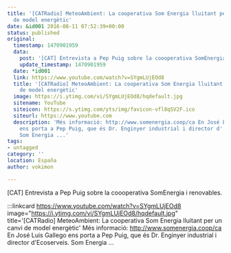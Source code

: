 ```yaml
---
title: '[CATRadio] MeteoAmbient: La cooperativa Som Energia lluitant per un canvi
  de model energètic'
date: &id001 2016-08-11 07:52:39+00:00
status: published
original:
  timestamp: 1470901959
  data:
    post: '[CAT] Entrevista a Pep Puig sobre la coooperativa SomEnergia i renovables.'
    update_timestamp: 1470901959
  date: *id001
  link: https://www.youtube.com/watch?v=SYgmLUjEOd8
  title: '[CATRadio] MeteoAmbient: La cooperativa Som Energia lluitant per un canvi
    de model energètic'
  image: https://i.ytimg.com/vi/SYgmLUjEOd8/hqdefault.jpg
  sitename: YouTube
  siteicon: https://s.ytimg.com/yts/img/favicon-vfl8qSV2F.ico
  siteurl: https://www.youtube.com
  description: 'Més informació: http://www.somenergia.coop/ca En José Luis Gallego
    ens porta a Pep Puig, que és Dr. Enginyer industrial i director d''Ecoserveis.
    Som Energia ...'
tags:
- untagged
category: ''
location: España
author: vokimon

---
```

[CAT] Entrevista a Pep Puig sobre la coooperativa SomEnergia i renovables.

:::linkcard https://www.youtube.com/watch?v=SYgmLUjEOd8 image="https://i.ytimg.com/vi/SYgmLUjEOd8/hqdefault.jpg" title='[CATRadio] MeteoAmbient: La cooperativa Som Energia lluitant per un canvi de model energètic'
    Més informació: http://www.somenergia.coop/ca En José Luis Gallego ens porta a Pep Puig, que és Dr. Enginyer industrial i director d'Ecoserveis. Som Energia ...

